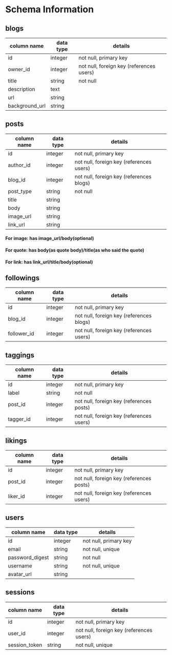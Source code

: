 # Schema Information

## blogs
column name     | data type | details
----------------|-----------|-----------------------
id              | integer   | not null, primary key
owner_id        | integer   | not null, foreign key (references users)
title           | string    | not null
description     | text      |
url             | string    |
background_url  | string    |


## posts
column name | data type | details
------------|-----------|-----------------------
id          | integer   | not null, primary key
author_id   | integer   | not null, foreign key (references users)
blog_id     | integer   | not null, foreign key (references blogs)
post_type   | string    | not null
title       | string    |
body        | string    |
image_url   | string    |
link_url    | string    |


#### For image: has image_url/body(optional)
#### For quote: has body(as quote body)/title(as who said the quote)
#### For link: has link_url/title/body(optional)

## followings
column name | data type | details
------------|-----------|-----------------------
id          | integer   | not null, primary key
blog_id     | integer   | not null, foreign key (references blogs)
follower_id | integer   | not null, foreign key (references users)

## taggings
column name | data type | details
------------|-----------|-----------------------
id          | integer   | not null, primary key
label       | string    | not null
post_id     | integer   | not null, foreign key (references posts)
tagger_id   | integer   | not null, foreign key (references users)

## likings
column name | data type | details
------------|-----------|-----------------------
id          | integer   | not null, primary key
post_id     | integer   | not null, foreign key (references posts)
liker_id    | integer   | not null, foreign key (references users)

## users
column name     | data type | details
----------------|-----------|-----------------------
id              | integer   | not null, primary key
email           | string    | not null, unique
password_digest | string    | not null
username        | string    | not null, unique
avatar_url      | string    |

## sessions
column name     | data type | details
----------------|-----------|-----------------------
id              | integer   | not null, primary key
user_id         | integer   | not null, foreign key (references users)
session_token   | string    | not null, unique
